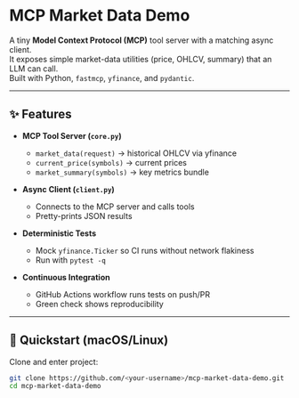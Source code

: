 # MCP Market Data Demo

A tiny **Model Context Protocol (MCP)** tool server with a matching async client.  
It exposes simple market-data utilities (price, OHLCV, summary) that an LLM can call.  
Built with Python, `fastmcp`, `yfinance`, and `pydantic`.

---

## ✨ Features
- **MCP Tool Server (`core.py`)**
  - `market_data(request)` → historical OHLCV via yfinance
  - `current_price(symbols)` → current prices
  - `market_summary(symbols)` → key metrics bundle

- **Async Client (`client.py`)**
  - Connects to the MCP server and calls tools
  - Pretty-prints JSON results

- **Deterministic Tests**
  - Mock `yfinance.Ticker` so CI runs without network flakiness
  - Run with `pytest -q`

- **Continuous Integration**
  - GitHub Actions workflow runs tests on push/PR
  - Green check shows reproducibility

---

## 🚀 Quickstart (macOS/Linux)

Clone and enter project:

```bash
git clone https://github.com/<your-username>/mcp-market-data-demo.git
cd mcp-market-data-demo
